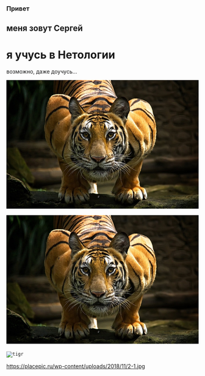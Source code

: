 ### Привет
## меня зовут Сергей
# я учусь в Нетологии
возможно, даже доучусь...

<code>![tigr](/img/2-1.jpg "Tigr")
</code>

<code>![tigr](2-1.jpg "tigr")
</code>

<code>![tigr](/https://placepic.ru/wp-content/uploads/2018/11/2-1.jpg "Tigr")
</code>



https://placepic.ru/wp-content/uploads/2018/11/2-1.jpg
